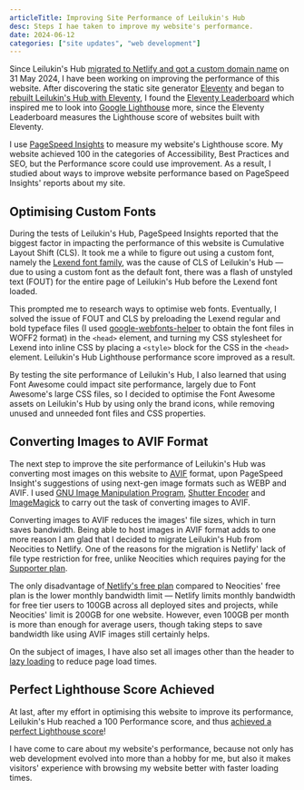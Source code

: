 ```yaml
---
articleTitle: Improving Site Performance of Leilukin's Hub
desc: Steps I hae taken to improve my website's performance.
date: 2024-06-12
categories: ["site updates", "web development"]
---
```


Since Leilukin's Hub [migrated to Netlify and got a custom domain name](/blog/posts/2024-05-31-domain-name-hosting-change-leilukins-hub/) on 31 May 2024, I have been working on improving the performance of this website. After discovering the static site generator [Eleventy](https://www.11ty.dev/) and began to [rebuilt Leilukin's Hub with Eleventy](/blog/posts/2024-04-21-april-2024-leilukins-hub-overhaul-with-eleventy/), I found the [Eleventy Leaderboard](https://www.11ty.dev/speedlify/) which inspired me to look into [Google Lighthouse](https://developer.chrome.com/docs/lighthouse/) more, since the Eleventy Leaderboard measures the Lighthouse score of websites built with Eleventy.

I use [PageSpeed Insights](https://pagespeed.web.dev/) to measure my website's Lighthouse score. My website achieved 100 in the categories of Accessibility, Best Practices and SEO, but the Performance score could use improvement. As a result, I studied about ways to improve website performance based on PageSpeed Insights' reports about my site.

## Optimising Custom Fonts

During the tests of Leilukin's Hub, PageSpeed Insights reported that the biggest factor in impacting the performance of this website is Cumulative Layout Shift (CLS). It took me a while to figure out using a custom font, namely the [Lexend font family](https://www.lexend.com/), was the cause of CLS of Leilukin's Hub — due to using a custom font as the default font, there was a flash of unstyled text (FOUT) for the entire page of Leilukin's Hub before the Lexend font loaded.

This prompted me to research ways to optimise web fonts. Eventually, I solved the issue of FOUT and CLS by preloading the Lexend regular and bold typeface files (I used [google-webfonts-helper](https://gwfh.mranftl.com/fonts) to obtain the font files in WOFF2 format) in the `<head>` element, and turning my CSS stylesheet for Lexend into inline CSS by placing a `<style>` block for the CSS in the `<head>` element. Leilukin's Hub Lighthouse performance score improved as a result.

By testing the site performance of Leilukin's Hub, I also learned that using Font Awesome could impact site performance, largely due to Font Awesome's large CSS files, so I decided to optimise the Font Awesome assets on Leilukin's Hub by using only the brand icons, while removing unused and unneeded font files and CSS properties.

## Converting Images to AVIF Format

The next step to improve the site performance of Leilukin's Hub was converting most images on this website to [AVIF](https://en.wikipedia.org/wiki/AVIF) format, upon PageSpeed Insight's suggestions of using next-gen image formats such as WEBP and AVIF. I used [GNU Image Manipulation Program](https://www.gimp.org/), [Shutter Encoder](https://www.shutterencoder.com/) and [ImageMagick](https://imagemagick.org/) to carry out the task of converting images to AVIF.

Converting images to AVIF reduces the images' file sizes, which in turn saves bandwidth. Being able to host images in AVIF format adds to one more reason I am glad that I decided to migrate Leilukin's Hub from Neocities to Netlify. One of the reasons for the migration is Netlify' lack of file type restriction for free, unlike Neocities which requires paying for the [Supporter plan](https://neocities.org/supporter).

The only disadvantage of[ Netlify's free plan](https://www.netlify.com/pricing/) compared to Neocities' free plan is the lower monthly bandwidth limit — Netlify limits monthly bandwidth for free tier users to 100GB across all deployed sites and projects, while Neocities' limit is 200GB for one website. However, even 100GB per month is more than enough for average users, though taking steps to save bandwidth like using AVIF images still certainly helps.

On the subject of images, I have also set all images other than the header to [lazy loading](https://developer.mozilla.org/en-US/docs/Web/Performance/Lazy_loading) to reduce page load times.

## Perfect Lighthouse Score Achieved

At last, after my effort in optimising this website to improve its performance, Leilukin's Hub reached a 100 Performance score, and thus [achieved a perfect Lighthouse score](https://pagespeed.web.dev/analysis/https-leilukin-com/apte02co99)!

I have come to care about my website's performance, because not only has web development evolved into more than a hobby for me, but also it makes visitors' experience with browsing my website better with faster loading times.